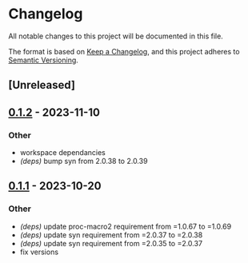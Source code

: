 # Changelog
All notable changes to this project will be documented in this file.

The format is based on [Keep a Changelog](https://keepachangelog.com/en/1.0.0/),
and this project adheres to [Semantic Versioning](https://semver.org/spec/v2.0.0.html).

## [Unreleased]

## [0.1.2](https://github.com/primitivefinance/arbiter/compare/arbiter-derive-v0.1.1...arbiter-derive-v0.1.2) - 2023-11-10

### Other
- workspace dependancies
- *(deps)* bump syn from 2.0.38 to 2.0.39

## [0.1.1](https://github.com/primitivefinance/arbiter/compare/arbiter-derive-v0.1.0...arbiter-derive-v0.1.1) - 2023-10-20

### Other
- *(deps)* update proc-macro2 requirement from =1.0.67 to =1.0.69
- *(deps)* update syn requirement from =2.0.37 to =2.0.38
- *(deps)* update syn requirement from =2.0.35 to =2.0.37
- fix versions
